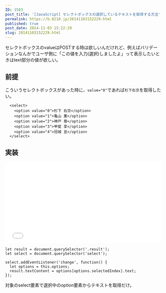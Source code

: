 ```yaml
---
ID: 1503
post_title: '[JavaScript] セレクトボックスの選択しているテキストを取得する方法'
permalink: https://b.0218.jp/20141103152229.html
published: true
post_date: 2014-11-03 15:22:29
slug: 20141103152229.html
---
```

セレクトボックスのvalueはPOSTする時は欲しいんだけれど、例えばバリデーションなんかでユーザ側に「この値を入力(選択)しましたよ」って表示したいときはtext部分の値が欲しい。

<!--more-->

<h2>前提</h2>

こういうセレクトボックスがあった時に、<code>value="0"</code>であれば<code>杉下右京</code>を取得したい。

<pre><code class="language-html">  &lt;select&gt;
    &lt;option value="0"&gt;杉下 右京&lt;/option&gt;
    &lt;option value="1"&gt;亀山 薫&lt;/option&gt;
    &lt;option value="2"&gt;神戸 尊&lt;/option&gt;
    &lt;option value="3"&gt;甲斐 享&lt;/option&gt;
    &lt;option value="4"&gt;冠城 亘&lt;/option&gt;
  &lt;/select&gt;
</code></pre>

<h2>実装</h2>

<iframe height='260' scrolling='no' title='Get SelectBox Option Text' src='//codepen.io/hiro0218/embed/gdPXYE/?height=263&theme-id=light&default-tab=result&embed-version=2' frameborder='no' allowtransparency='true' allowfullscreen='true' style='width: 100%;'>See the Pen <a href='https://codepen.io/hiro0218/pen/gdPXYE/'>Get SelectBox Option Text</a> by hiro (<a href='https://codepen.io/hiro0218'>@hiro0218</a>) on <a href='https://codepen.io'>CodePen</a>.
</iframe>

<pre><code class="language-js">let result = document.querySelector('.result');
let select = document.querySelector('select');

select.addEventListener('change', function() {
  let options = this.options;
  result.textContent = options[options.selectedIndex].text;
});
</code></pre>

対象のselect要素で選択中のoption要素からテキストを取得だけ。